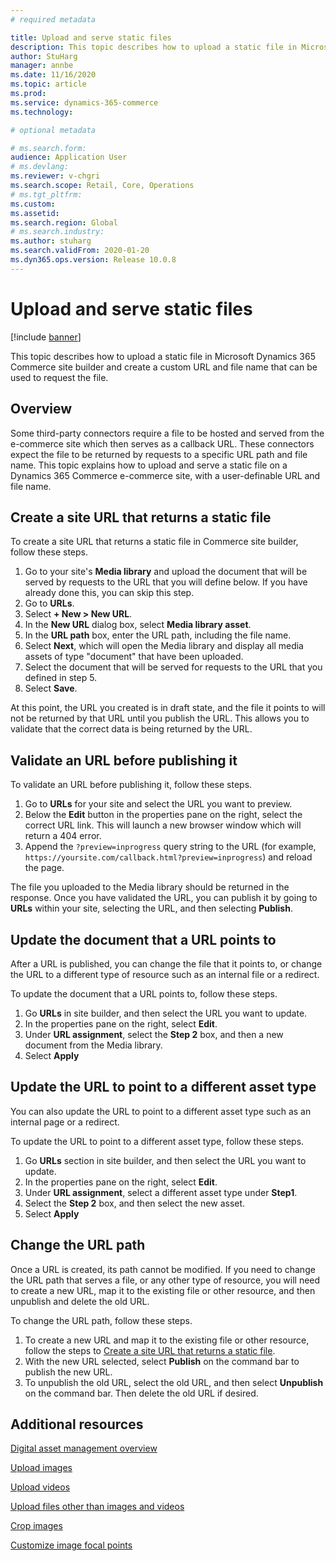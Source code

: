 ```yaml
---
# required metadata

title: Upload and serve static files 
description: This topic describes how to upload a static file in Microsoft Dynamics 365 Commerce site builder and create a custom URL and file name that can be used to request the file.
author: StuHarg
manager: annbe
ms.date: 11/16/2020
ms.topic: article
ms.prod: 
ms.service: dynamics-365-commerce
ms.technology: 

# optional metadata

# ms.search.form: 
audience: Application User
# ms.devlang: 
ms.reviewer: v-chgri
ms.search.scope: Retail, Core, Operations
# ms.tgt_pltfrm: 
ms.custom: 
ms.assetid: 
ms.search.region: Global
# ms.search.industry: 
ms.author: stuharg
ms.search.validFrom: 2020-01-20
ms.dyn365.ops.version: Release 10.0.8
---
```

# Upload and serve static files

[!include [banner](../includes/banner.md)]

This topic describes how to upload a static file in Microsoft Dynamics 365 Commerce site builder and create a custom URL and file name that can be used to request the file.

## Overview

Some third-party connectors require a file to be hosted and served from the e-commerce site which then serves as a callback URL. These connectors expect the file to be returned by requests to a specific URL path and file name. This topic explains how to upload and serve a static file on a Dynamics 365 Commerce e-commerce site, with a user-definable URL and file name. 

## Create a site URL that returns a static file

To create a site URL that returns a static file in Commerce site builder, follow these steps.

1. Go to your site's **Media library** and upload the document that will be served by requests to the URL that you will define below. If you have already done this, you can skip this step.
1. Go to **URLs**.
1. Select **+ New \> New URL**.
1. In the **New URL** dialog box, select **Media library asset**.
1. In the **URL path** box, enter the URL path, including the file name.
1. Select **Next**, which will open the Media library and display all media assets of type "document" that have been uploaded.
1. Select the document that will be served for requests to the URL that you defined in step 5.
1. Select **Save**.

At this point, the URL you created is in draft state, and the file it points to will not be returned by that URL until you publish the URL. This allows you to validate that the correct data is being returned by the URL. 

## Validate an URL before publishing it

To validate an URL before publishing it, follow these steps.

1. Go to **URLs** for your site and select the URL you want to preview.
2. Below the **Edit** button in the properties pane on the right, select the correct URL link. This will launch a new browser window which will return a 404 error.
3. Append the `?preview=inprogress` query string to the URL (for example, `https://yoursite.com/callback.html?preview=inprogress`) and reload the page.

The file you uploaded to the Media library should be returned in the response. Once you have validated the URL, you can publish it by going to **URLs** within your site, selecting the URL, and then selecting **Publish**.

## Update the document that a URL points to

After a URL is published, you can change the file that it points to, or change the URL to a different type of resource such as an internal file or a redirect.

To update the document that a URL points to, follow these steps.

1. Go **URLs** in site builder, and then select the URL you want to update.
1. In the properties pane on the right, select **Edit**.
1. Under **URL assignment**, select the **Step 2** box, and then a new document from the Media library.
1. Select **Apply**

## Update the URL to point to a different asset type

You can also update the URL to point to a different asset type such as an internal page or a redirect.

To update the URL to point to a different asset type, follow these steps.

1. Go **URLs** section in site builder, and then select the URL you want to update.
1. In the properties pane on the right, select **Edit**.
1. Under **URL assignment**, select a different asset type under **Step1**.
1. Select the **Step 2** box, and then select the new asset.
1. Select **Apply**

## Change the URL path

Once a URL is created, its path cannot be modified. If you need to change the URL path that serves a file, or any other type of resource, you will need to create a new URL, map it to the existing file or other resource, and then unpublish and delete the old URL. 

To change the URL path, follow these steps.

1. To create a new URL and map it to the existing file or other resource, follow the steps to [Create a site URL that returns a static file](#create-a-site-url-that-returns-a-static-file).
1. With the new URL selected, select **Publish** on the command bar to publish the new URL.
1. To unpublish the old URL, select the old URL, and then select **Unpublish** on the command bar. Then delete the old URL if desired.

## Additional resources

[Digital asset management overview](dam-overview.md)

[Upload images](dam-upload-images.md)

[Upload videos](dam-upload-video.md)

[Upload files other than images and videos](dam-upload-files.md)

[Crop images](dam-crop-images.md)

[Customize image focal points](dam-custom-focal-point.md)
